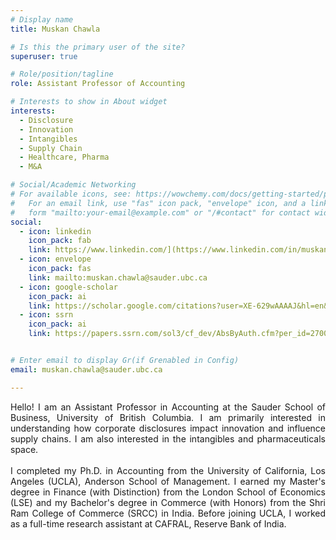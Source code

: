 ```yaml
---
# Display name
title: Muskan Chawla

# Is this the primary user of the site?
superuser: true

# Role/position/tagline
role: Assistant Professor of Accounting

# Interests to show in About widget
interests:
  - Disclosure
  - Innovation
  - Intangibles
  - Supply Chain
  - Healthcare, Pharma
  - M&A

# Social/Academic Networking
# For available icons, see: https://wowchemy.com/docs/getting-started/page-builder/#icons
#   For an email link, use "fas" icon pack, "envelope" icon, and a link in the
#   form "mailto:your-email@example.com" or "/#contact" for contact widget.
social:
  - icon: linkedin
    icon_pack: fab
    link: https://www.linkedin.com/](https://www.linkedin.com/in/muskan-chawla-42b22ba5/
  - icon: envelope
    icon_pack: fas
    link: mailto:muskan.chawla@sauder.ubc.ca
  - icon: google-scholar
    icon_pack: ai
    link: https://scholar.google.com/citations?user=XE-629wAAAAJ&hl=en&oi=ao
  - icon: ssrn
    icon_pack: ai
    link: https://papers.ssrn.com/sol3/cf_dev/AbsByAuth.cfm?per_id=2700616


# Enter email to display Gr(if Grenabled in Config)
email: muskan.chawla@sauder.ubc.ca

---
```

<DIV align="justify"> Hello! I am an Assistant Professor in Accounting at the Sauder School of Business, University of British Columbia.  I am primarily interested in understanding how corporate disclosures impact innovation and influence supply chains. I am also interested in the intangibles and pharmaceuticals space. </DIV>
</br>
<DIV align="justify"> I completed my Ph.D. in Accounting from the University of California, Los Angeles (UCLA), Anderson School of Management. I earned my Master's degree in Finance (with Distinction) from the London School of Economics (LSE) and my Bachelor's degree in Commerce (with Honors) from the Shri Ram College of Commerce (SRCC) in India. Before joining UCLA, I worked as a full-time research assistant at CAFRAL, Reserve Bank of India. </DIV>


